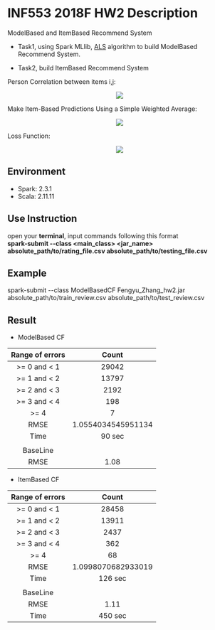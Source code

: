 # INF553 2018F HW2 Description  

ModelBased and ItemBased Recommend System  
 
 - Task1, using Spark MLlib, [ALS](http://spark.apache.org/docs/latest/mllib-collaborative-filtering.html) algorithm to build ModelBased Recommend System.  
 
 - Task2, build ItemBased Recommend System     
 
  
Person Correlation between items i,j:
 <div align=center><img  src="https://latex.codecogs.com/gif.latex?w_{u,v}&space;=&space;\frac{\sum_{i&space;\in&space;I}&space;(r_{u,i}&space;-&space;\bar{r}_{u})(r_{v,i}&space;-&space;\bar{r}_{v})}
 {\sqrt{\sum_{i&space;\in&space;I}&space;(r_{u,i}&space;-&space;\bar{r}_{u})^2}
 \sqrt{\sum_{i&space;\in&space;I}&space;(r_{v,i}&space;-&space;\bar{r}_{v})^2}}"></div>
 
 Make Item-Based Predictions Using a Simple Weighted Average:  
 <div align=center><img src="https://latex.codecogs.com/gif.latex?P_{a,i}&space;=\frac{\sum_{n&space;\in&space;N}r_{u,n}&space;\cdot&space;w_{i,n}}{\sum_{n&space;\in&space;N}\left&space;|&space;w_{i,n}&space;\right&space;|}"></div>
  
  Loss Function:  
  <div align=center><img src="https://latex.codecogs.com/gif.latex?RMSE&space;=&space;\sqrt{\frac{1}{n}\sum_{i}({Prediction}_i&space;-&space;{Rate}_i)^2}"></div>
  
   
## Environment  
  
  * Spark:  2.3.1
  * Scala:  2.11.11  
  
## Use Instruction  

open your **terminal**, input commands following this format   
**spark-submit --class <main_class> <jar_name> absolute_path/to/rating_file.csv absolute_path/to/testing_file.csv**  
  
## Example  

spark-submit --class ModelBasedCF Fengyu_Zhang_hw2.jar absolute_path/to/train_review.csv absolute_path/to/test_review.csv  
  
## Result  

 * ModelBased CF   

  |Range of errors|Count 
  | :------: | :------: |    
  |>= 0 and < 1|29042   
  |>= 1 and < 2|13797  
  |>= 2 and < 3|2192  
  |>= 3 and < 4|198 
  |>= 4|7  
  |RMSE|1.0554034545951134  
  |Time|90 sec 
  |    |   
  |BaseLine  |  
  | RMSE | 1.08        
      
      
 * ItemBased CF    
 
  |Range of errors|Count 
  | :------: | :------: |    
  |>= 0 and < 1|28458   
  |>= 1 and < 2|13911  
  |>= 2 and < 3|2437 
  |>= 3 and < 4|362 
  |>= 4|68  
  |RMSE|1.0998070682933019
  |Time|126 sec 
  |    |
  |BaseLine|  
  | RMSE | 1.11
  | Time | 450 sec
 


